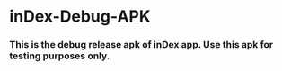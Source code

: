 # inDex-Debug-APK

### This is the debug release apk of inDex app. Use this apk for testing purposes only.
